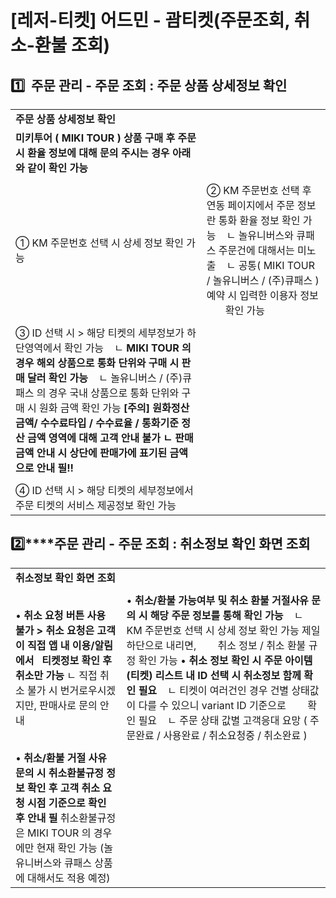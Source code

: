 # [레저-티켓] 어드민 - 괌티켓(주문조회, 취소-환불 조회)

**1️⃣  주문 관리 - 주문 조회 : 주문 상품 상세정보 확인**
--------------------------------------

|  |  |
| --- | --- |
| **주문 상품 상세정보 확인** | |
| **미키투어 ( MIKI TOUR ) 상품 구매 후 주문 시 환율 정보에 대해 문의 주시는 경우 아래와 같이 확인 가능** | |
|  |  |
| ① KM 주문번호 선택 시 상세 정보 확인 가능 | ② KM 주문번호 선택 후 연동 페이지에서 주문 정보란 통화 환율 정보 확인 가능    ㄴ 놀유니버스와 큐패스 주문건에 대해서는 미노출    ㄴ 공통( MIKI TOUR / 놀유니버스 / (주)큐패스 ) 예약 시 입력한 이용자 정보         확인 가능 |
|  |  |
| ③ ID 선택 시 > 해당 티켓의 세부정보가 하단영역에서 확인 가능    ㄴ **MIKI TOUR 의 경우 해외 상품으로 통화 단위와 구매 시 판매 달러 확인 가능**     ㄴ 놀유니버스 / (주)큐패스 의 경우 국내 상품으로 통화 단위와 구매 시 원화 금액 확인 가능  **[주의] 원화정산금액/ 수수료타입 / 수수료율 / 통화기준 정산 금액 영역에 대해** **고객 안내 불가**  **ㄴ 판매 금액 안내 시 상단에 판매가에 표기된 금액으로 안내 필!!** | |
|  |  |
| ④ ID 선택 시 > 해당 티켓의 세부정보에서 주문 티켓의 서비스 제공정보 확인 가능 |

**2️⃣****주문 관리 - 주문 조회 : 취소정보 확인 화면 조회**
----------------------------------------

|  |  |
| --- | --- |
| **취소정보 확인 화면 조회** | |
|  |  |
| • **취소 요청 버튼 사용 불가 > 취소 요청은 고객이 직접 앱 내 이용/알림에서    티켓정보 확인 후 취소만 가능** ㄴ 직접 취소 불가 시 번거로우시겠지만, 판매사로 문의 안내 | • **취소/환불 가능여부 및 취소 환불 거절사유 문의 시 해당 주문 정보를 통해 확인 가능**    ㄴ KM 주문번호 선택 시 상세 정보 확인 가능 제일 하단으로 내리면,         취소 정보 / 취소 환불 규정 확인 가능  • **취소 정보 확인 시 주문 아이템(티켓) 리스트 내 ID 선택 시 취소정보 함께 확인 필요**     ㄴ 티켓이 여러건인 경우 건별 상태값이 다를 수 있으니 variant ID 기준으로         확인 필요     ㄴ 주문 상태 값별 고객응대 요망 ( 주문완료 / 사용완료 / 취소요청중 / 취소완료 ) |
|  |  |
| • **취소/환불 거절 사유 문의 시 취소환불규정 정보 확인 후 고객 취소 요청 시점**  **기준으로 확인 후 안내 필**  취소환불규정은 MIKI TOUR 의 경우에만 현재 확인 가능 (놀유니버스와 큐패스 상품에 대해서도 적용 예정) |